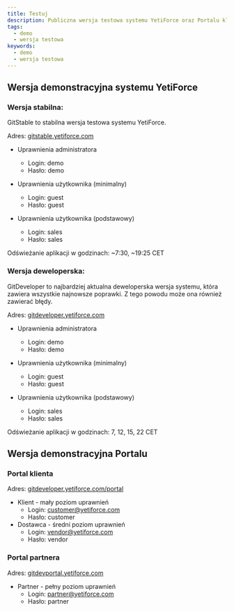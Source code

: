 ```yaml
---
title: Testuj
description: Publiczna wersja testowa systemu YetiForce oraz Portalu klienta
tags:
  - demo
  - wersja testowa
keywords:
  - demo
  - wersja testowa
---
```


## Wersja demonstracyjna systemu YetiForce

### Wersja stabilna:

GitStable to stabilna wersja testowa systemu YetiForce.

Adres: <a href="https://gitstable.yetiforce.com" target="_blank">gitstable.yetiforce.com</a>

- Uprawnienia administratora

  - Login: demo
  - Hasło: demo

- Uprawnienia użytkownika (minimalny)

  - Login: guest
  - Hasło: guest

- Uprawnienia użytkownika (podstawowy)
  - Login: sales
  - Hasło: sales

Odświeżanie aplikacji w godzinach: ~7:30, ~19:25 CET

### Wersja deweloperska:

GitDeveloper to najbardziej aktualna deweloperska wersja systemu, która zawiera wszystkie najnowsze poprawki. Z tego powodu może ona również zawierać błędy.

Adres: <a href="https://gitdeveloper.yetiforce.com" target="_blank">gitdeveloper.yetiforce.com</a>

- Uprawnienia administratora

  - Login: demo
  - Hasło: demo

- Uprawnienia użytkownika (minimalny)

  - Login: guest
  - Hasło: guest

- Uprawnienia użytkownika (podstawowy)
  - Login: sales
  - Hasło: sales

Odświeżanie aplikacji w godzinach: 7, 12, 15, 22 CET

## Wersja demonstracyjna Portalu

### Portal klienta

Adres: <a href="https://gitdeveloper.yetiforce.com/portal/" target="_blank">gitdeveloper.yetiforce.com/portal</a>

- Klient - mały poziom uprawnień
  - Login: customer@yetiforce.com
  - Hasło: customer
- Dostawca - średni poziom uprawnień
  - Login: vendor@yetiforce.com
  - Hasło: vendor

### Portal partnera

Adres: <a href="https://gitdevportal.yetiforce.com/" target="_blank">gitdevportal.yetiforce.com</a>

- Partner - pełny poziom uprawnień
  - Login: partner@yetiforce.com
  - Hasło: partner
